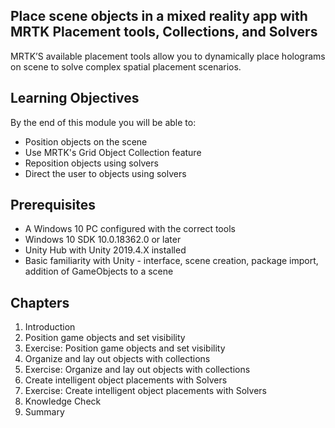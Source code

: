 ## Place scene objects in a mixed reality app with MRTK Placement tools, Collections, and Solvers

MRTK’S available placement tools allow you to dynamically place holograms on scene to solve complex spatial placement scenarios.

## Learning Objectives

By the end of this module you will be able to:

* Position objects on the scene
* Use MRTK's Grid Object Collection feature
* Reposition objects using solvers
* Direct the user to objects using solvers

## Prerequisites

* A Windows 10 PC configured with the correct tools
* Windows 10 SDK 10.0.18362.0 or later
* Unity Hub with Unity 2019.4.X installed
* Basic familiarity with Unity - interface, scene creation, package import, addition of GameObjects to a scene

## Chapters

1. Introduction
2. Position game objects and set visibility
3. Exercise: Position game objects and set visibility
4. Organize and lay out objects with collections
5. Exercise: Organize and lay out objects with collections
6. Create intelligent object placements with Solvers
7. Exercise: Create intelligent object placements with Solvers
8. Knowledge Check
9. Summary
